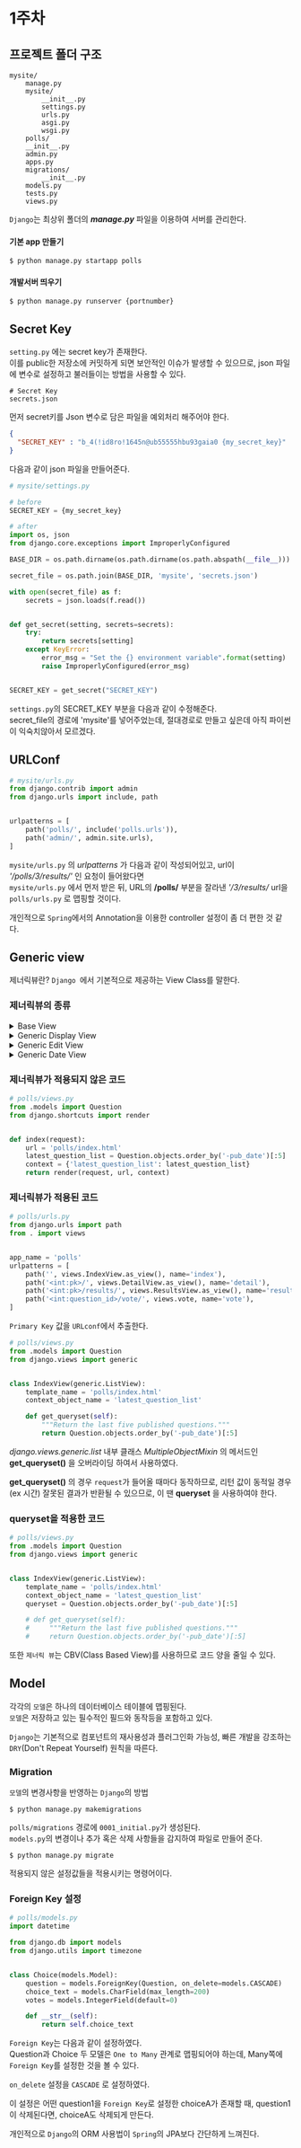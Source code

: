 # 1주차 
## 프로젝트 폴더 구조
```
mysite/
    manage.py
    mysite/
        __init__.py
        settings.py
        urls.py
        asgi.py
        wsgi.py
    polls/
    __init__.py
    admin.py
    apps.py
    migrations/
        __init__.py
    models.py
    tests.py
    views.py
```

`Django`는 최상위 폴더의 ***manage.py*** 파일을 이용하여 서버를 관리한다.

#### 기본 app 만들기
```shell
$ python manage.py startapp polls
```

#### 개발서버 띄우기
```shell
$ python manage.py runserver {portnumber}
```

## Secret Key
`setting.py` 에는 secret key가 존재한다.  
이를 public한 저장소에 커밋하게 되면 보안적인 이슈가 발생할 수 있으므로, json 파일에 변수로 설정하고 불러들이는 방법을 사용할 수 있다.
```gitignore
# Secret Key
secrets.json
```
먼저 secret키를 Json 변수로 담은 파일을 예외처리 해주어야 한다.

```json
{
  "SECRET_KEY" : "b_4(!id8ro!1645n@ub55555hbu93gaia0 {my_secret_key}"
}
```
다음과 같이 json 파일을 만들어준다.

```python
# mysite/settings.py

# before
SECRET_KEY = {my_secret_key}

# after
import os, json
from django.core.exceptions import ImproperlyConfigured

BASE_DIR = os.path.dirname(os.path.dirname(os.path.abspath(__file__)))

secret_file = os.path.join(BASE_DIR, 'mysite', 'secrets.json')

with open(secret_file) as f:
    secrets = json.loads(f.read())


def get_secret(setting, secrets=secrets):
    try:
        return secrets[setting]
    except KeyError:
        error_msg = "Set the {} environment variable".format(setting)
        raise ImproperlyConfigured(error_msg)


SECRET_KEY = get_secret("SECRET_KEY")
```
`settings.py`의 SECRET_KEY 부분을 다음과 같이 수정해준다.  
secret_file의 경로에 'mysite'를 넣어주었는데, 절대경로로 만들고 싶은데 아직 파이썬이 익숙치않아서 모르겠다.

## URLConf
```python
# mysite/urls.py
from django.contrib import admin
from django.urls import include, path


urlpatterns = [
    path('polls/', include('polls.urls')),
    path('admin/', admin.site.urls),
]
```

`mysite/urls.py` 의 *urlpatterns* 가 다음과 같이 작성되어있고, url이 *'/polls/3/results/'* 인 요청이 들어왔다면   
`mysite/urls.py` 에서 먼저 받은 뒤, URL의 **/polls/** 부분을 잘라낸 *'/3/results/* url을 `polls/urls.py` 로 맵핑할 것이다.  

개인적으로 `Spring`에서의 Annotation을 이용한 controller 설정이 좀 더 편한 것 같다.

## Generic view

제너릭뷰란? `Django `에서 기본적으로 제공하는 View Class를 말한다.

### 제너릭뷰의 종류
<details>
<summary>Base View</summary>
<div markdown="1">
View : 가장 기본이 되는 최상위 제네릭 뷰  

TemplateView : 템플릿이 주어지면 해당 템플릿을 렌더링한다.  

RedirectView : URL이 주어지면 해당 URL로 리다이렉트 시켜준다.
</div>
</details>

<details>
<summary>Generic Display View</summary>
<div markdown="1">
DetailView : 객체 하나에 대한 상세한 정보를 보여준다.  

ListView : 조건에 맞는 여러 개의 객체를 보여준다.
</div>
</details>

<details>
<summary>Generic Edit View</summary>
<div markdown="1">
FormView : 폼이 주어지면 해당 폼을 보여준다.  

CreateView : 객체를 생성하는 폼을 보여준다.  

UpdateView : 기존 객체를 수정하는 폼을 보여준다.  

DeleteView : 기존 객체를 삭제하는 폼을 보여준다.  

</div>
</details>

<details>
<summary>Generic Date View</summary>
<div markdown="1">
YearArchiveView: 년도가 주어지면 그 년도에 해당하는 객체를 보여준다.  

MonthArchiveView: 월이 주어지면 그 월에 해당하는 객체를 보여준다.  

DayArchiveView: 날짜가 주어지면 그 날짜에 해당하는 객체를 보여준다.
</div>
</details>  


### 제너릭뷰가 적용되지 않은 코드
```python
# polls/views.py
from .models import Question
from django.shortcuts import render


def index(request):
    url = 'polls/index.html'
    latest_question_list = Question.objects.order_by('-pub_date')[:5]
    context = {'latest_question_list': latest_question_list}
    return render(request, url, context)
```

### 제너릭뷰가 적용된 코드

```python
# polls/urls.py
from django.urls import path
from . import views


app_name = 'polls'
urlpatterns = [
    path('', views.IndexView.as_view(), name='index'),
    path('<int:pk>/', views.DetailView.as_view(), name='detail'),
    path('<int:pk>/results/', views.ResultsView.as_view(), name='results'),
    path('<int:question_id>/vote/', views.vote, name='vote'),
]
```
`Primary Key` 값을 `URLconf`에서 추출한다. 

```python
# polls/views.py
from .models import Question
from django.views import generic


class IndexView(generic.ListView):
    template_name = 'polls/index.html'
    context_object_name = 'latest_question_list'

    def get_queryset(self):
        """Return the last five published questions."""
        return Question.objects.order_by('-pub_date')[:5]
```



*django.views.generic.list* 내부 클래스 *MultipleObjectMixin* 의 메서드인 **get_queryset()** 을 오버라이딩 하여서 사용하였다.  

**get_queryset()** 의 경우 `request`가 들어올 때마다 동작하므로, 리턴 값이 동적일 경우(ex 시간) 잘못된 결과가 반환될 수 있으므로, 이 땐 **queryset** 을 사용하여야 한다.

### queryset을 적용한 코드
```python
# polls/views.py
from .models import Question
from django.views import generic


class IndexView(generic.ListView):
    template_name = 'polls/index.html'
    context_object_name = 'latest_question_list'
    queryset = Question.objects.order_by('-pub_date')[:5]

    # def get_queryset(self):
    #     """Return the last five published questions."""
    #     return Question.objects.order_by('-pub_date')[:5]
```

또한 `제너릭 뷰`는 CBV(Class Based View)를 사용하므로 코드 양을 줄일 수 있다.

## Model

각각의 `모델`은 하나의 데이터베이스 테이블에 맵핑된다.  
`모델`은 저장하고 있는 필수적인 필드와 동작등을 포함하고 있다.

`Django`는 기본적으로 컴포넌트의 재사용성과 플러그인화 가능성, 빠른 개발을 강조하는 `DRY`(Don't Repeat Yourself) 원칙을 따른다.

### Migration
`모델`의 변경사항을 반영하는 `Django`의 방법

```shell
$ python manage.py makemigrations
```
`polls/migrations` 경로에 `0001_initial.py`가 생성된다.  
`models.py`의 변경이나 추가 혹은 삭제 사항들을 감지하여 파일로 만들어 준다.

```shell
$ python manage.py migrate
```
적용되지 않은 설정값들을 적용시키는 명령어이다.

### Foreign Key 설정
```python
# polls/models.py
import datetime

from django.db import models
from django.utils import timezone


class Choice(models.Model):
    question = models.ForeignKey(Question, on_delete=models.CASCADE)
    choice_text = models.CharField(max_length=200)
    votes = models.IntegerField(default=0)

    def __str__(self):
        return self.choice_text
```

`Foreign Key`는 다음과 같이 설정하였다.  
Question과 Choice 두 모델은 `One to Many` 관계로 맵핑되어야 하는데, Many쪽에 `Foreign Key`를 설정한 것을 볼 수 있다.  

`on_delete` 설정을 `CASCADE` 로 설정하였다.  

이 설정은 어떤 question1을 `Foreign Key`로 설정한 choiceA가 존재할 때,
question1이 삭제된다면, choiceA도 삭제되게 만든다.  

개인적으로 `Django`의 ORM 사용법이 `Spring`의 JPA보다 간단하게 느껴진다.
